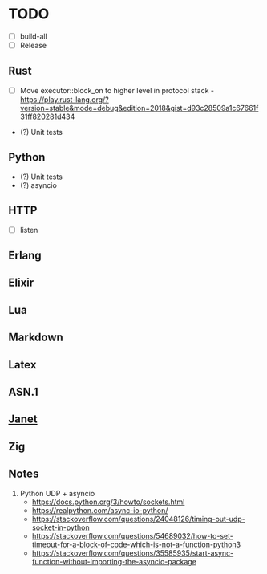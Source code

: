 # TODO

- [ ] build-all
- [ ] Release

## Rust
- [ ] Move executor::block_on to higher level in protocol stack
      - https://play.rust-lang.org/?version=stable&mode=debug&edition=2018&gist=d93c28509a1c67661f31ff820281d434

- (?) Unit tests

## Python
- (?) Unit tests
- (?) asyncio

## HTTP
- [ ] listen

## Erlang

## Elixir

## Lua

## Markdown

## Latex

## ASN.1

## [Janet](https://janet-lang.org)

## Zig

## Notes

1. Python UDP + asyncio
   - https://docs.python.org/3/howto/sockets.html
   - https://realpython.com/async-io-python/
   - https://stackoverflow.com/questions/24048126/timing-out-udp-socket-in-python
   - https://stackoverflow.com/questions/54689032/how-to-set-timeout-for-a-block-of-code-which-is-not-a-function-python3
   - https://stackoverflow.com/questions/35585935/start-async-function-without-importing-the-asyncio-package
